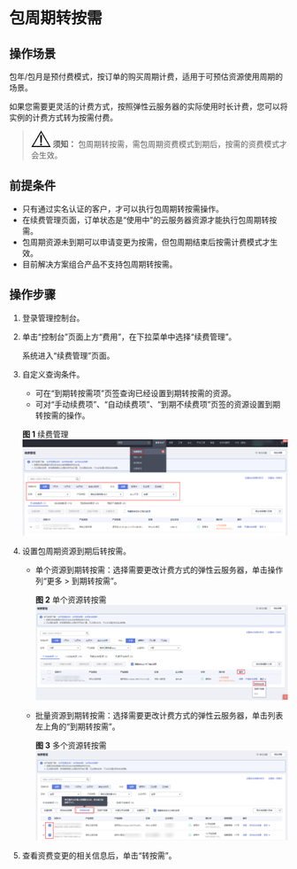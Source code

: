# 包周期转按需<a name="ZH-CN_TOPIC_0176398239"></a>

## 操作场景<a name="section4968174612476"></a>

包年/包月是预付费模式，按订单的购买周期计费，适用于可预估资源使用周期的场景。

如果您需要更灵活的计费方式，按照弹性云服务器的实际使用时长计费，您可以将实例的计费方式转为按需付费。

>![](public_sys-resources/icon-notice.gif) **须知：** 
>包周期转按需，需包周期资费模式到期后，按需的资费模式才会生效。

## 前提条件<a name="section085871112243"></a>

-   只有通过实名认证的客户，才可以执行包周期转按需操作。
-   在续费管理页面，订单状态是“使用中”的云服务器资源才能执行包周期转按需。
-   包周期资源未到期可以申请变更为按需，但包周期结束后按需计费模式才生效。
-   目前解决方案组合产品不支持包周期转按需。

## 操作步骤<a name="section19172172810192"></a>

1.  登录管理控制台。
2.  单击“控制台”页面上方“费用”，在下拉菜单中选择“续费管理”。

    系统进入“续费管理”页面。

3.  自定义查询条件。

    -   可在“到期转按需项”页签查询已经设置到期转按需的资源。
    -   可对“手动续费项”、“自动续费项”、“到期不续费项”页签的资源设置到期转按需的操作。

    **图 1**  续费管理<a name="fig491501065214"></a>  
    ![](figures/续费管理.png "续费管理")

4.  设置包周期资源到期后转按需。
    -   单个资源到期转按需：选择需要更改计费方式的弹性云服务器，单击操作列“更多 \> 到期转按需”。

        **图 2**  单个资源转按需<a name="fig1282621553415"></a>  
        ![](figures/单个资源转按需.png "单个资源转按需")


    -   批量资源到期转按需：选择需要更改计费方式的弹性云服务器，单击列表左上角的“到期转按需”。

        **图 3**  多个资源转按需<a name="fig429118257814"></a>  
        ![](figures/多个资源转按需.png "多个资源转按需")


5.  查看资费变更的相关信息后，单击“转按需”。


